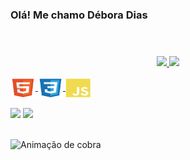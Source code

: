 ### Olá! Me chamo Débora Dias
<header>
<link rel="stylesheet" href="https://cdn.jsdelivr.net/gh/devicons/devicon@v2.15.1/devicon.min.css">
</header>

<div align="center">
  <a href="https://github.com/deboradiasdev">
  <img height="120em" src="https://github-readme-stats.vercel.app/api?username=deboradiasdev&show_icons=true&theme=shades-of-purple&include_all_commits=true&count_private=true"/>
  <img height="120em" src="https://github-readme-stats.vercel.app/api/top-langs/?username=deboradiasdev&layout=compact&langs_count=7&theme=shades-of-purple"/>
</div>

<div style="display: inline_block"><br>
<img align="center" alt="Rafa-HTML" height="30" width="40" src="https://raw.githubusercontent.com/devicons/devicon/master/icons/html5/html5-original.svg">
<img align="center" alt="Rafa-CSS" height="30" width="40" src="https://raw.githubusercontent.com/devicons/devicon/master/icons/css3/css3-original.svg">
<img align="center" alt="Rafa-Js" height="30" width="40" src="https://raw.githubusercontent.com/devicons/devicon/master/icons/javascript/javascript-plain.svg">
</div><br>

<div>
  <a href="https://www.linkedin.com/in/deboraribeirodias"> <img src=https://img.shields.io/badge/LinkedIn-0077B5?style=for-the-badge&logo=linkedin&logoColor=white></a>
  <a href = "mailto:contatodeboradev@gmail.com"><img src="https://img.shields.io/badge/-Gmail-%23333?style=for-the-badge&logo=gmail&logoColor=white" destino ="_blank"> </a><br><br>

![ Animação de cobra ](https://github.com/deboradiasdev/deboradiasdev/blob/output/github-contribution-grid-snake.svg)

</div>

